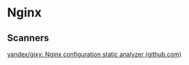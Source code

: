 # Nginx
## Scanners
[yandex/gixy: Nginx configuration static analyzer (github.com)](https://github.com/yandex/gixy)